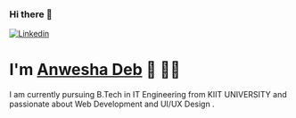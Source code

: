 ### Hi there 👋

[![Linkedin](https://img.shields.io/badge/-LinkedIn-orange?style=flat-square&logo=Linkedin&logoColor=black&link=linkedin.com/in/anwesha-deb-4585551a1)](www.linkedin.com/in/anwesha-deb-4585551a1)

# I'm [Anwesha Deb](https://Anwesha2000.github.io/) 👋 👨‍💻
I am currently pursuing B.Tech in IT Engineering from KIIT UNIVERSITY and passionate about Web Development and UI/UX Design . 

